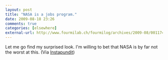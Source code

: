 ```yaml
---
layout: post  
title: "NASA is a jobs program."  
date: 2009-08-18 23:26  
comments: true  
categories: [elsewhere]
external-url: http://www.fourmilab.ch/fourmilog/archives/2009-08/001174.html  
---
```


Let me go find my surprised look. I'm willing to bet that NASA is by far not the worst at this. (Via <a href="http://pajamasmedia.com/instapundit/">Instapundit</a>)
